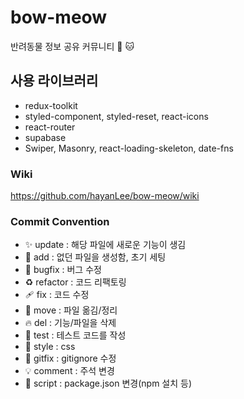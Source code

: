 # bow-meow

반려동물 정보 공유 커뮤니티 🐶 🐱

## 사용 라이브러리
* redux-toolkit
* styled-component, styled-reset, react-icons
* react-router
* supabase 
* Swiper, Masonry, react-loading-skeleton, date-fns

 
### Wiki
https://github.com/hayanLee/bow-meow/wiki
 

### Commit Convention

- ✨ update : 해당 파일에 새로운 기능이 생김
- 🎉 add : 없던 파일을 생성함, 초기 세팅
- 🐛 bugfix : 버그 수정
- ♻️ refactor : 코드 리팩토링
- 🩹 fix : 코드 수정
- 🚚 move : 파일 옮김/정리
- 🔥 del : 기능/파일을 삭제
- 🍻 test : 테스트 코드를 작성
- 💄 style : css
- 🙈 gitfix : gitignore 수정
- 💡 comment : 주석 변경
- 🔨 script : package.json 변경(npm 설치 등)
